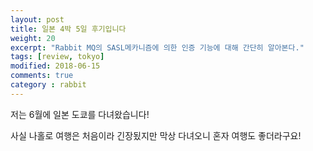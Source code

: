 ```yaml
---
layout: post
title: 일본 4박 5일 후기입니다
weight: 20
excerpt: "Rabbit MQ의 SASL메카니즘에 의한 인증 기능에 대해 간단히 알아본다."
tags: [review, tokyo]
modified: 2018-06-15
comments: true
category : rabbit
---
```

저는 6월에 일본 도쿄를 다녀왔습니다!

사실 나홀로 여행은 처음이라 긴장됬지만 막상 다녀오니 혼자 여행도 좋더라구요!
